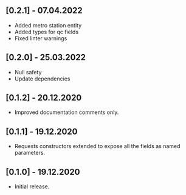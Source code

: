## [0.2.1] - 07.04.2022

* Added metro station entity
* Added types for qc fields
* Fixed linter warnings

## [0.2.0] - 25.03.2022

* Null safety
* Update dependencies

## [0.1.2] - 20.12.2020

* Improved documentation comments only.

## [0.1.1] - 19.12.2020

* Requests constructors extended to expose all the fields as named parameters.

## [0.1.0] - 19.12.2020

* Initial release.